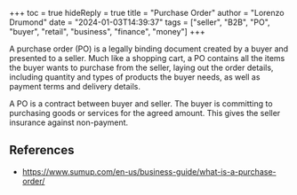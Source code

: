 +++
toc = true
hideReply = true
title = "Purchase Order"
author = "Lorenzo Drumond"
date = "2024-01-03T14:39:37"
tags = ["seller",  "B2B",  "PO",  "buyer",  "retail",  "business",  "finance",  "money"]
+++


A purchase order (PO) is a legally binding document created by a buyer and
presented to a seller. Much like a shopping cart, a PO contains all the items
the buyer wants to purchase from the seller, laying out the order details,
including quantity and types of products the buyer needs, as well as payment
terms and delivery details.

A PO is a contract between buyer and seller. The buyer is committing to
purchasing goods or services for the agreed amount. This gives the seller
insurance against non-payment.

## References
- https://www.sumup.com/en-us/business-guide/what-is-a-purchase-order/
